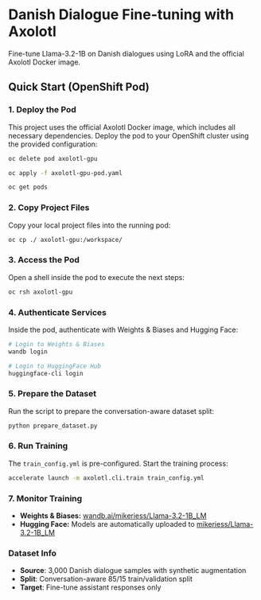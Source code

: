 # Danish Dialogue Fine-tuning with Axolotl

Fine-tune Llama-3.2-1B on Danish dialogues using LoRA and the official Axolotl Docker image.

## Quick Start (OpenShift Pod)

### 1. Deploy the Pod

This project uses the official Axolotl Docker image, which includes all necessary dependencies. Deploy the pod to your OpenShift cluster using the provided configuration:

```bash
oc delete pod axolotl-gpu
```
```bash
oc apply -f axolotl-gpu-pod.yaml
```
```bash
oc get pods
```

### 2. Copy Project Files

Copy your local project files into the running pod:

```bash
oc cp ./ axolotl-gpu:/workspace/
```

### 3. Access the Pod

Open a shell inside the pod to execute the next steps:

```bash
oc rsh axolotl-gpu
```

### 4. Authenticate Services

Inside the pod, authenticate with Weights & Biases and Hugging Face:

```bash
# Login to Weights & Biases
wandb login

# Login to HuggingFace Hub
huggingface-cli login
```

### 5. Prepare the Dataset

Run the script to prepare the conversation-aware dataset split:

```bash
python prepare_dataset.py
```

### 6. Run Training

The `train_config.yml` is pre-configured. Start the training process:

```bash
accelerate launch -m axolotl.cli.train train_config.yml
```

### 7. Monitor Training
- **Weights & Biases:** [wandb.ai/mikeriess/Llama-3.2-1B_LM](https://wandb.ai/mikeriess/Llama-3.2-1B_LM)
- **Hugging Face:** Models are automatically uploaded to [mikeriess/Llama-3.2-1B_LM](httpse://huggingface.co/mikeriess/Llama-3.2-1B_LM)

### Dataset Info
- **Source**: 3,000 Danish dialogue samples with synthetic augmentation
- **Split**: Conversation-aware 85/15 train/validation split
- **Target**: Fine-tune assistant responses only

